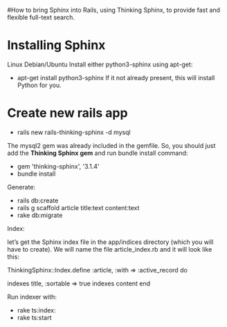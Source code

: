 
#How to bring Sphinx into Rails, using Thinking Sphinx, to provide fast and flexible full-text search.





# Installing Sphinx
Linux
Debian/Ubuntu
Install either python3-sphinx using apt-get:
+ apt-get install python3-sphinx
If it not already present, this will install Python for you.

# Create new rails app 
+ rails new rails-thinking-sphinx -d mysql

The mysql2 gem was already included in the gemfile.
So, you should just add the <strong>Thinking Sphinx gem</strong> and run bundle install command:

+ gem 'thinking-sphinx', '3.1.4'
+ bundle install

Generate:

+ rails db:create
+ rails g scaffold article title:text content:text
+ rake db:migrate

Index:

let’s get the Sphinx index file in the app/indices directory (which you will have to create).
We will name the file article_index.rb and it will look like this:

ThinkingSphinx::Index.define :article, :with => :active_record do

  indexes title, :sortable => true
  indexes content
end

Run indexer with:
+ rake ts:index:
+ rake ts:start

